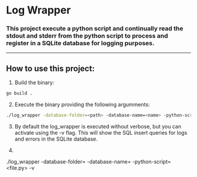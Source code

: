 # Log Wrapper
### This project execute a python script and continually read the stdout and stderr from the python script to process and register in a SQLite database for logging purposes.

---
## How to use this project:
1. Build the binary:
```bash
go build .
```
2. Execute the binary providing the following argumments:
```bash
./log_wrapper -database-folder=<path> -database-name=<name> -python-script=<file.py>
```
3. By default the log_wrapper is executed without verbose, but you can activate using the -v flag. This will show the SQL insert queries for logs and errors in the SQLite database.
4. ```bash
./log_wrapper -database-folder=<path> -database-name=<name> -python-script=<file.py> -v
```
